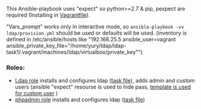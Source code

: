 This Ansible-playbook uses "expect" so python>=2.7 & pip, pexpect are required (Installing in [Vagrantfile](Vagrantfile)). 

"Vars_prompt" works only in interactive mode, so `ansible-playbook -vv ldap/provision.yml` should be used or defaults will be used.
(inventory is defined in /etc/ansible/hosts like "192.168.25.5 ansible_user=vagrant ansible_private_key_file="/home/yury/ldap/ldap-task1/.vagrant/machines/ldap/virtualbox/private_key"")  

### Roles:  
- [Ldap role](ldap/roles/ldap/) installs and configures ldap ([task file](ldap/roles/ldap/tasks/main.yml)), adds admin and custom users (ansible "expect" resourse is used to hide pass, [template is used for custom user](ldap/roles/ldap/templates/ldap-templ.ldif) )
- [phpadmin role](ldap/roles/phpadmin/) installs and configures ldap ([task file](ldap/roles/phpadmin/tasks/main.yml))
